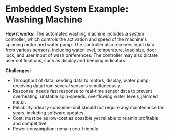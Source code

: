 # Embedded System Example: Washing Machine

**How it works:** The automated washing machine includes a system controller, which controls the activation and speed of the machine's spinning motor and water pump. The controller also receives input data from various sensors, including water level, temperature, load size, door lock, and user input of wash preferences. The controller may also dictate user notifications, such as display and beeping indicators.

**Challenges:**
* Throughput of data: sending data to motors, display, water pump; receiving data from several sensors simultaneously.
* Response: needs fast response to real-time sensor data to prevent overheating, unstable spin-speeds, overflowing water levels, jammed motor.
* Reliability: ideally consumer-unit should not require any maintenance for years, including software updates.
* Cost: must be as low-cost as possible yet reliable to reamin profitable and competitive
* Power consumption: remain eco-friendly
